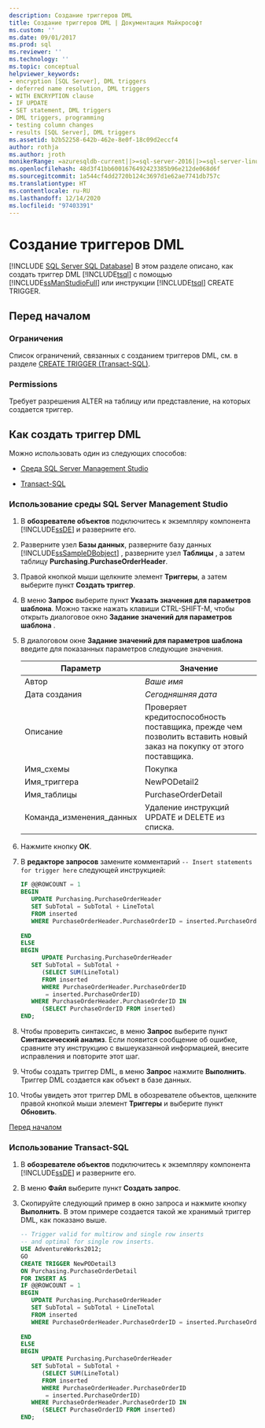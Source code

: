 ```yaml
---
description: Создание триггеров DML
title: Создание триггеров DML | Документация Майкрософт
ms.custom: ''
ms.date: 09/01/2017
ms.prod: sql
ms.reviewer: ''
ms.technology: ''
ms.topic: conceptual
helpviewer_keywords:
- encryption [SQL Server], DML triggers
- deferred name resolution, DML triggers
- WITH ENCRYPTION clause
- IF UPDATE
- SET statement, DML triggers
- DML triggers, programming
- testing column changes
- results [SQL Server], DML triggers
ms.assetid: b2b52258-642b-462e-8e0f-18c09d2eccf4
author: rothja
ms.author: jroth
monikerRange: =azuresqldb-current||>=sql-server-2016||>=sql-server-linux-2017||=azuresqldb-mi-current
ms.openlocfilehash: 48d3f41bb6001676492423385b96e212de068d6f
ms.sourcegitcommit: 1a544cf4dd2720b124c3697d1e62ae7741db757c
ms.translationtype: HT
ms.contentlocale: ru-RU
ms.lasthandoff: 12/14/2020
ms.locfileid: "97403391"
---
```

# <a name="create-dml-triggers"></a>Создание триггеров DML
[!INCLUDE [SQL Server SQL Database](../../includes/applies-to-version/sql-asdb.md)]
  В этом разделе описано, как создать триггер DML [!INCLUDE[tsql](../../includes/tsql-md.md)] с помощью [!INCLUDE[ssManStudioFull](../../includes/ssmanstudiofull-md.md)] или инструкции [!INCLUDE[tsql](../../includes/tsql-md.md)] CREATE TRIGGER.  
  
##  <a name="before-you-begin"></a><a name="Top"></a> Перед началом  
  
### <a name="limitations-and-restrictions"></a>Ограничения  
 Список ограничений, связанных с созданием триггеров DML, см. в разделе [CREATE TRIGGER (Transact-SQL)](../../t-sql/statements/create-trigger-transact-sql.md).  
  
###  <a name="permissions"></a><a name="Permissions"></a> Permissions  
 Требует разрешения ALTER на таблицу или представление, на которых создается триггер.  
  
##  <a name="how-to-create-a-dml-trigger"></a><a name="Procedures"></a> Как создать триггер DML  
 Можно использовать один из следующих способов:  
  
-   [Среда SQL Server Management Studio](#SSMSProcedure)  
  
-   [Transact-SQL](#TsqlProcedure)  
  
###  <a name="using-sql-server-management-studio"></a><a name="SSMSProcedure"></a> Использование среды SQL Server Management Studio  
  
1.  В **обозревателе объектов** подключитесь к экземпляру компонента [!INCLUDE[ssDE](../../includes/ssde-md.md)] и разверните его.  
  
2.  Разверните узел **Базы данных**, разверните базу данных [!INCLUDE[ssSampleDBobject](../../includes/sssampledbobject-md.md)] , разверните узел **Таблицы** , а затем таблицу **Purchasing.PurchaseOrderHeader**.  
  
3.  Правой кнопкой мыши щелкните элемент **Триггеры**, а затем выберите пункт **Создать триггер**.  
  
4.  В меню **Запрос** выберите пункт **Указать значения для параметров шаблона**. Можно также нажать клавиши CTRL-SHIFT-M, чтобы открыть диалоговое окно **Задание значений для параметров шаблона** .  
  
5.  В диалоговом окне **Задание значений для параметров шаблона** введите для показанных параметров следующие значения.  
  
    |Параметр|Значение|  
    |---------------|-----------|  
    |Автор|*Ваше имя*|  
    |Дата создания|*Сегодняшняя дата*|  
    |Описание|Проверяет кредитоспособность поставщика, прежде чем позволить вставить новый заказ на покупку от этого поставщика.|  
    |Имя_схемы|Покупка|  
    |Имя_триггера|NewPODetail2|  
    |Имя_таблицы|PurchaseOrderDetail|  
    |Команда_изменения_данных|Удаление инструкций UPDATE и DELETE из списка.|  
  
6.  Нажмите кнопку **ОК**.  
  
7.  В **редакторе запросов** замените комментарий `-- Insert statements for trigger here` следующей инструкцией:  
  
    ```sql  
    IF @@ROWCOUNT = 1  
    BEGIN  
       UPDATE Purchasing.PurchaseOrderHeader  
       SET SubTotal = SubTotal + LineTotal  
       FROM inserted  
       WHERE PurchaseOrderHeader.PurchaseOrderID = inserted.PurchaseOrderID  
  
    END  
    ELSE  
    BEGIN  
          UPDATE Purchasing.PurchaseOrderHeader  
       SET SubTotal = SubTotal +   
          (SELECT SUM(LineTotal)  
          FROM inserted  
          WHERE PurchaseOrderHeader.PurchaseOrderID  
           = inserted.PurchaseOrderID)  
       WHERE PurchaseOrderHeader.PurchaseOrderID IN  
          (SELECT PurchaseOrderID FROM inserted)  
    END;  
    ```  
  
8.  Чтобы проверить синтаксис, в меню **Запрос** выберите пункт **Синтаксический анализ**. Если появится сообщение об ошибке, сравните эту инструкцию с вышеуказанной информацией, внесите исправления и повторите этот шаг.  
  
9. Чтобы создать триггер DML, в меню **Запрос** нажмите **Выполнить**. Триггер DML создается как объект в базе данных.  
  
10. Чтобы увидеть этот триггер DML в обозревателе объектов, щелкните правой кнопкой мыши элемент **Триггеры** и выберите пункт **Обновить**.  

 [Перед началом](#Top)  
  
###  <a name="using-transact-sql"></a><a name="TsqlProcedure"></a> Использование Transact-SQL  
  
1.  В **обозревателе объектов** подключитесь к экземпляру компонента [!INCLUDE[ssDE](../../includes/ssde-md.md)] и разверните его.  
  
2.  В меню **Файл** выберите пункт **Создать запрос**.  
  
3.  Скопируйте следующий пример в окно запроса и нажмите кнопку **Выполнить**. В этом примере создается такой же хранимый триггер DML, как показано выше.  
  
    ```sql  
    -- Trigger valid for multirow and single row inserts  
    -- and optimal for single row inserts.  
    USE AdventureWorks2012;  
    GO  
    CREATE TRIGGER NewPODetail3  
    ON Purchasing.PurchaseOrderDetail  
    FOR INSERT AS  
    IF @@ROWCOUNT = 1  
    BEGIN  
       UPDATE Purchasing.PurchaseOrderHeader  
       SET SubTotal = SubTotal + LineTotal  
       FROM inserted  
       WHERE PurchaseOrderHeader.PurchaseOrderID = inserted.PurchaseOrderID  
  
    END  
    ELSE  
    BEGIN  
          UPDATE Purchasing.PurchaseOrderHeader  
       SET SubTotal = SubTotal +   
          (SELECT SUM(LineTotal)  
          FROM inserted  
          WHERE PurchaseOrderHeader.PurchaseOrderID  
           = inserted.PurchaseOrderID)  
       WHERE PurchaseOrderHeader.PurchaseOrderID IN  
          (SELECT PurchaseOrderID FROM inserted)  
    END;  
    ```  
  
 
  
